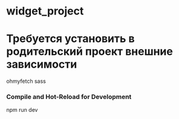 # widget_project

# Требуется установить в родительский проект внешние зависимости
ohmyfetch
sass


### Compile and Hot-Reload for Development
npm run dev